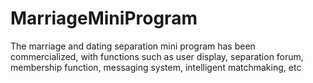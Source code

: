 # MarriageMiniProgram
The marriage and dating separation mini program has been commercialized, with functions such as user display, separation forum, membership function, messaging system, intelligent matchmaking, etc
